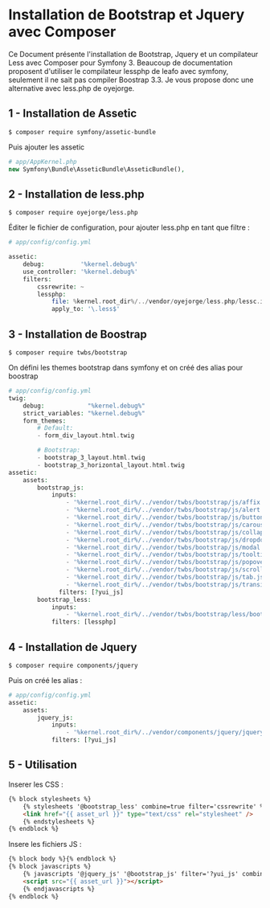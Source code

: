 # Installation de Bootstrap et Jquery avec Composer

Ce Document présente l'installation de Bootstrap, Jquery et un compilateur Less avec Composer pour Symfony 3.
Beaucoup de documentation proposent d'utiliser le compilateur lessphp de leafo avec symfony, seulement il ne sait pas compiler Boostrap 3.3. Je vous propose donc une alternative avec less.php de oyejorge.

## 1 - Installation de Assetic

```shell
$ composer require symfony/assetic-bundle
```

Puis ajouter les assetic

```php
# app/AppKernel.php
new Symfony\Bundle\AsseticBundle\AsseticBundle(),
```

## 2 - Installation de less.php

```shell
$ composer require oyejorge/less.php
```

Éditer le fichier de configuration, pour ajouter less.php en tant que filtre :

```php
# app/config/config.yml

assetic:
    debug:          '%kernel.debug%'
    use_controller: '%kernel.debug%'
    filters:
        cssrewrite: ~
        lessphp:
            file: %kernel.root_dir%/../vendor/oyejorge/less.php/lessc.inc.php
            apply_to: '\.less$'
```

## 3 - Installation de Boostrap

```shell
$ composer require twbs/bootstrap
```

On défini les themes bootstrap dans symfony et on créé des alias pour boostrap
```php
# app/config/config.yml
twig:
    debug:            "%kernel.debug%"
    strict_variables: "%kernel.debug%"
    form_themes:
        # Default:
        - form_div_layout.html.twig

        # Bootstrap:
        - bootstrap_3_layout.html.twig
        - bootstrap_3_horizontal_layout.html.twig
assetic:
    assets:
        bootstrap_js:
            inputs:
                - '%kernel.root_dir%/../vendor/twbs/bootstrap/js/affix.js'
                - '%kernel.root_dir%/../vendor/twbs/bootstrap/js/alert.js'
                - '%kernel.root_dir%/../vendor/twbs/bootstrap/js/button.js'
                - '%kernel.root_dir%/../vendor/twbs/bootstrap/js/carousel.js'
                - '%kernel.root_dir%/../vendor/twbs/bootstrap/js/collapse.js'
                - '%kernel.root_dir%/../vendor/twbs/bootstrap/js/dropdown.js'
                - '%kernel.root_dir%/../vendor/twbs/bootstrap/js/modal.js'
                - '%kernel.root_dir%/../vendor/twbs/bootstrap/js/tooltip.js'
                - '%kernel.root_dir%/../vendor/twbs/bootstrap/js/popover.js'
                - '%kernel.root_dir%/../vendor/twbs/bootstrap/js/scrollspy.js'
                - '%kernel.root_dir%/../vendor/twbs/bootstrap/js/tab.js'
                - '%kernel.root_dir%/../vendor/twbs/bootstrap/js/transition.js'
              filters: [?yui_js]
        bootstrap_less:
            inputs:
                - '%kernel.root_dir%/../vendor/twbs/bootstrap/less/bootstrap.less'
            filters: [lessphp]
```

## 4 - Installation de Jquery

```shell
$ composer require components/jquery
```

Puis on créé les alias :

```php
# app/config/config.yml
assetic:
    assets:
        jquery_js:
            inputs:
                - '%kernel.root_dir%/../vendor/components/jquery/jquery.js'
            filters: [?yui_js]
```
            
## 5 - Utilisation

Inserer les CSS :

```html
{% block stylesheets %}
    {% stylesheets '@bootstrap_less' combine=true filter='cssrewrite' %}
    <link href="{{ asset_url }}" type="text/css" rel="stylesheet" />
    {% endstylesheets %}
{% endblock %}
```

Insere les fichiers JS :

```html
{% block body %}{% endblock %}
{% block javascripts %}
    {% javascripts '@jquery_js' '@bootstrap_js' filter='?yui_js' combine=true %}
    <script src="{{ asset_url }}"></script>
    {% endjavascripts %}
{% endblock %}
```
            

